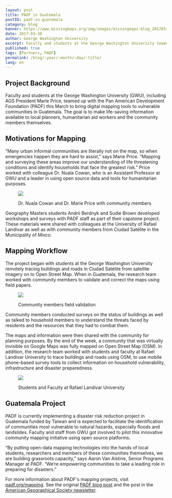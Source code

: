 ```yaml
---
layout: post
title: PADF in Guatemala
postID: padf-in-guatemala
category: blog
banner: https://www.missingmaps.org/img/images/missingmaps-blog_20170330_padf-guat-group-pic.jpg
date: 2017-03-30
author: George Washington University
excerpt: Faculty and students at the George Washington University teamed up with the Pan American Development Foundation (PADF) this March to bring digital mapping tools to vulnerable communities in Guatemala.
published: true
tags: [Partners, PADF]
permalink: /blog/:year/:month/:day/:title/
lang: en
---
```


## Project Background
Faculty and students at the George Washington University (GWU), including AGS President Marie Price, teamed up with the Pan American Development Foundation (PADF) this March to bring digital mapping tools to vulnerable communities in Guatemala. The goal is to make life-saving information available to local planners, humanitarian aid workers and the community members themselves. 
## Motivations for Mapping
“Many urban informal communities are literally not on the map, so when emergencies happen they are hard to assist,” says Marie Price. “Mapping and surveying these areas improve our understanding of life threatening conditions and identify households that face the greatest risk.”  Price worked with colleague Dr. Nuala Cowan, who is an Assistant Professor at GWU and a leader in using open source data and tools for humanitarian purposes.

<figure>
<img style="display: block;margin:auto; " src="https://www.missingmaps.org/img/images/missingmaps-blog_20170330_pricecowan.jpg"/>
<p class="caption">Dr. Nuala Cowan and Dr. Marie Price with community members</p>
</figure>

Geography Masters students Andrii Berdnyk and Sudie Brown developed workshops and surveys with PADF staff as part of their capstone project.  These materials were shared with colleagues at the University of Rafael Landívar as well as with community members from Ciudad Satélite in the Municipality of Mixco.
## Mapping Workflow

The project began with students at the George Washington University remotely tracing buildings and roads in Ciudad Satélite from satellite imagery on to Open Street Map.  When in Guatemala, the research team worked with community members to validate and correct the maps using field papers.

<figure>
<img style="display: block;margin:auto; " src="https://www.missingmaps.org/img/images/missingmaps-blog_20170330_communitymembers.jpg"/>
<p class="caption">Community members field validation</p>
</figure>

Community members conducted surveys on the status of buildings as well as talked to household members to understand the threats faced by residents and the resources that they had to combat them.

The maps and information were then shared with the community for planning purposes.  By the end of the week, a community that was virtually invisible on Google Maps was fully mapped on Open Street Map (OSM).
In addition, the research team worked with students and faculty at Rafael Landívar University to trace buildings and roads using OSM, to use mobile phone-based survey tools to collect information on household vulnerability, infrastructure and disaster preparedness.

<figure>
  <img style="display: block;margin:auto; " src="https://www.missingmaps.org/img/images/missingmaps-blog_20170330_unimapping.jpg"/>
  <p class="caption">Students and Faculty at Rafael Landívar University</p>
</figure>

## Guatemala Project

PADF is currently implementing a disaster risk reduction project in Guatemala funded by Taiwan and is expected to facilitate the identification of communities most vulnerable to natural hazards, especially floods and landslides.  Faculty and staff from GWU got involved to pilot this innovative community mapping initiative using open source platforms.

“By putting open-data mapping technologies into the hands of local students, researchers and members of these communities themselves, we are building grassroots capacity,” says Aaron Van Alstine, Senior Programs Manager at PADF. “We’re empowering communities to take a leading role in preparing for disasters.”

For more information about PADF's mapping projects, visit [padf.org/mapping](https://padf.org/mapping]).
See the original [PADF blog post](https://padf.org/news/2017/3/22/promoting-community-mapping-and-open-source-platforms-in-guatemala) and the post in the [American Geographical Society newsletter](http://us10.campaign-archive1.com/?u=023a4ebf81fd06583f67b9f62&id=c2624963e5&e=[UNIQID]).
